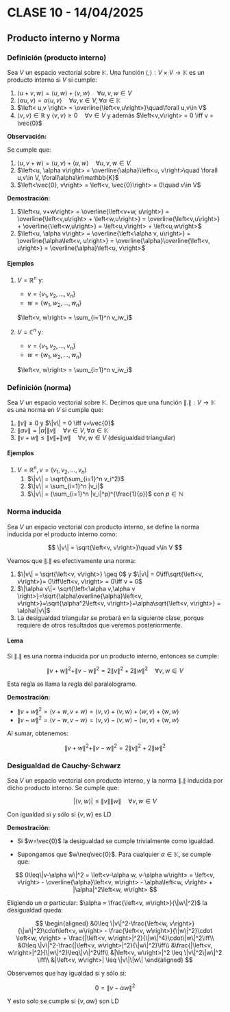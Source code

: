 # CLASE 10 - 14/04/2025

## Producto interno y Norma

### Definición (producto interno)

Sea $V$ un espacio vectorial sobre $\mathbb{K}$. Una función $\left<,\right>:V\times V\to\mathbb{K}$ es un producto interno si $V$ si cumple:

1. $\left<u+v, w\right> = \left<u,w\right> + \left<v,w\right>\quad\forall u,v,w\in V$
2. $\left<\alpha u, v\right> = \alpha\left<u, v\right>\quad \forall u,v\in V, \forall\alpha\in\mathbb{K}$
3. $\left< u,v \right> = \overline{\left<v,u\right>}\quad\forall u,v\in V$
4. $\left< v,v\right>\in\mathbb{R}$ y $\left<v,v\right> \geq 0 \quad\forall v\in V$ y además $\left<v,v\right> = 0 \iff v = \vec{0}$

**Observación:**

Se cumple que:

1. $\left<u, v+w\right> = \left<u,v\right> + \left<u,w\right>\quad\forall u,v,w\in V$
2. $\left<u, \alpha v\right> = \overline{\alpha}\left<u, v\right>\quad \forall u,v\in V, \forall\alpha\in\mathbb{K}$
3. $\left<\vec{0}, v\right> = \left<v, \vec{0}\right> = 0\quad v\in V$

**Demostración:**

1. $\left<u, v+w\right> = \overline{\left<v+w, u\right>} = \overline{\left<v,u\right> + \left<w,u\right>} = \overline{\left<v,u\right>} + \overline{\left<w,u\right>} = \left<u,v\right> + \left<u,w\right>$
2. $\left<u, \alpha v\right> = \overline{\left<\alpha v, u\right>} = \overline{\alpha\left<v, u\right>} = \overline{\alpha}\overline{\left<v, u\right>} = \overline{\alpha}\left<u, v\right>$

#### Ejemplos

1. $V=\mathbb{R}^n$ y:
    - $v = \{v_1,v_2,\ldots,v_n\}$
    - $w = \{w_1,w_2,\ldots,w_n\}$

    $\left<v, w\right> = \sum_{i=1}^n v_iw_i$

2. $V=\mathbb{C}^n$ y:
    - $v = \{v_1,v_2,\ldots,v_n\}$
    - $w = \{w_1,w_2,\ldots,w_n\}$

    $\left<v, w\right> = \sum_{i=1}^n v_iw_i$

### Definición (norma)

Sea $V$ un espacio vectorial sobre $\mathbb{K}$. Decimos que una función $\|.\|: V\to \mathbb{K}$ es una norma en $V$ si cumple que:

1. $\|v\|\geq 0$ y $\|v\| = 0 \iff v=\vec{0}$
2. $\|\alpha v\| = |\alpha| \|v\|\quad\forall v\in V,\forall\alpha\in\mathbb{K}$
3. $\|v+w\| \leq \|v\| + \|w\|\quad\forall v,w\in V$ (desigualdad triangular)

#### Ejemplos

1. $V=\mathbb{R}^n, v=(v_1,v_2,\ldots,v_n)$
    1. $\|v\| = \sqrt{\sum_{i=1}^n v_i^2}$
    2. $\|v\| = \sum_{i=1}^n |v_i|$
    3. $\|v\| = (\sum_{i=1}^n |v_i|^p)^{\frac{1}{p}}$ con $p\in\mathbb{N}$

### Norma inducida

Sea $V$ un espacio vectorial con producto interno, se define la norma inducida por el producto interno como:

$$
\|v\| = \sqrt{\left<v, v\right>}\quad v\in V
$$

Veamos que $\|.\|$ es efectivamente una norma:

1. $\|v\| = \sqrt{\left<v, v\right>} \geq 0$ y $\|v\| = 0\iff\sqrt{\left<v, v\right>}= 0\iff\left<v, v\right> = 0\iff v = 0$
2. $\|\alpha v\|= \sqrt{\left<\alpha v,\alpha v \right>}=\sqrt{\alpha\overline{\alpha}\left<v, v\right>}=\sqrt{\alpha^2\left<v, v\right>}=\alpha\sqrt{\left<v, v\right>} = \alpha\|v\|$
3. La desigualdad triangular se probará en la siguiente clase, porque requiere de otros resultados que veremos posteriormente.

#### Lema

Si $\|.\|$ es una norma inducida por un producto interno, entonces se cumple:

$$
\|v+w\|^2 + \|v-w\|^2 = 2\|v\|^2 + 2\|w\|^2\quad \forall v,w\in V
$$

Esta regla se llama la regla del paralelogramo.

**Demostración:**

- $\|v+w\|^2 = \left<v+w, v+w\right> = \left<v, v\right> + \left<v, w\right> + \left<w, v\right> + \left<w, w\right>$
- $\|v-w\|^2 = \left<v-w, v-w\right> = \left<v, v\right> - \left<v, w\right> - \left<w, v\right> + \left<w, w\right>$

Al sumar, obtenemos:

$$
\|v+w\|^2 + \|v-w\|^2 = 2\|v\|^2 + 2\|w\|^2
$$

### Desigualdad de Cauchy-Schwarz

Sea $V$ un espacio vectorial con producto interno, y la norma $\|.\|$ inducida por dicho producto interno. Se cumple que:

$$
|\left<v, w\right>| \leq \|v\|\|w\|\quad\forall v,w\in V
$$

Con igualdad si y sólo si $\{v,w\}$ es LD

**Demostración:**

- Si $w=\vec{0}$ la desigualdad se cumple trivialmente como igualdad.

- Supongamos que $w\neq\vec{0}$. Para cualquier $\alpha\in\mathbb{K}$, se cumple que:

$$
0\leq\|v-\alpha w\|^2 = \left<v-\alpha w, v-\alpha w\right> = \left<v, v\right> - \overline{\alpha}\left<v,  w\right> - \alpha\left<w, v\right> + |\alpha|^2\left<w, w\right>
$$

Eligiendo un $\alpha$ particular: $\alpha = \frac{\left<v, w\right>}{\|w\|^2}$ la desigualdad queda:

$$
\begin{aligned}
&0\leq \|v\|^2-\frac{\left<w, v\right>}{\|w\|^2}\cdot\left<v, w\right> - \frac{\left<v, w\right>}{\|w\|^2}\cdot \left<w, v\right> + \frac{|\left<v, w\right>|^2}{\|w\|^4}\cdot\|w\|^2\iff\\
&0\leq \|v\|^2-\frac{|\left<v, w\right>|^2}{\|w\|^2}\iff\\
&\frac{|\left<v, w\right>|^2}{\|w\|^2}\leq\|v\|^2\iff\\
&|\left<v, w\right>|^2 \leq \|v\|^2\|w\|^2 \iff\\
&|\left<v, w\right>| \leq \|v\|\|w\|
\end{aligned}
$$

Observemos que hay igualdad si y sólo si:

$$
0 = \|v-\alpha w\|^2
$$

Y esto solo se cumple si $\{v,\alpha w\}$ son LD
